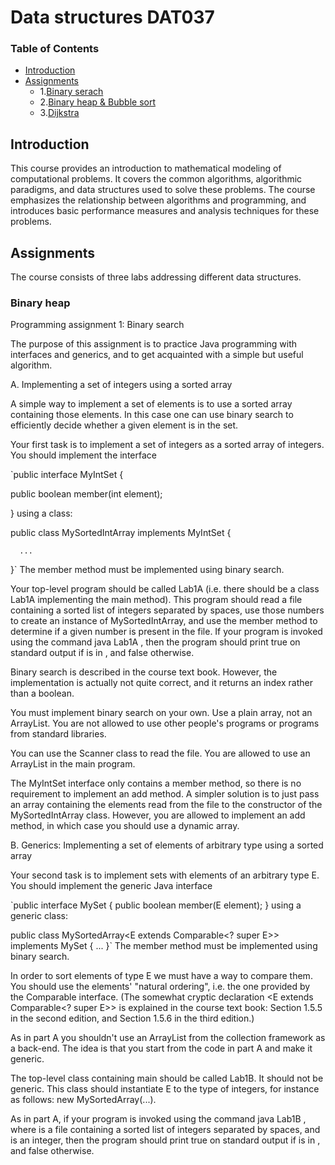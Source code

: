 Data structures DAT037
======================

### Table of Contents
* [Introduction](#introduction)
* [Assignments](#example2)
	* 1.[Binary serach](#binary-serach)
	* 2.[Binary heap & Bubble sort](#binary-heap)
	* 3.[Dijkstra](#dijkstra)
	
## Introduction

This course provides an introduction to mathematical modeling of computational problems. It covers the common algorithms, algorithmic paradigms, and data structures used to solve these problems. The course emphasizes the relationship between algorithms and programming, and introduces basic performance measures and analysis techniques for these problems.

## Assignments
The course consists of three labs addressing different data structures.

### Binary heap

Programming assignment 1: Binary search

The purpose of this assignment is to practice Java programming with interfaces and generics, and to get acquainted with a simple but useful algorithm.

A. Implementing a set of integers using a sorted array

A simple way to implement a set of elements is to use a sorted array containing those elements. In this case one can use binary search to efficiently decide whether a given element is in the set.

Your first task is to implement a set of integers as a sorted array of integers. You should implement the interface

`public interface MyIntSet {

   public boolean member(int element);
   
  }
using a class:

   public class MySortedIntArray implements MyIntSet {
   
      ...
      
  }`
The member method must be implemented using binary search.

Your top-level program should be called Lab1A (i.e. there should be a class Lab1A implementing the main method). This program should read a file containing a sorted list of integers separated by spaces, use those numbers to create an instance of MySortedIntArray, and use the member method to determine if a given number is present in the file. If your program is invoked using the command java Lab1A <element> <file>, then the program should print true on standard output if <element> is in <file>, and false otherwise.

Binary search is described in the course text book. However, the implementation is actually not quite correct, and it returns an index rather than a boolean.

You must implement binary search on your own. Use a plain array, not an ArrayList. You are not allowed to use other people's programs or programs from standard libraries.

You can use the Scanner class to read the file. You are allowed to use an ArrayList in the main program.

The MyIntSet interface only contains a member method, so there is no requirement to implement an add method. A simpler solution is to just pass an array containing the elements read from the file to the constructor of the  MySortedIntArray class. However, you are allowed to implement an add method, in which case you should use a dynamic array.

B. Generics: Implementing a set of elements of arbitrary type using a sorted array

Your second task is to implement sets with elements of an arbitrary type E. You should implement the generic Java interface

`public interface MySet<E> {
    public boolean member(E element);
}
using a generic class:

public class MySortedArray<E extends Comparable<? super E>> implements MySet<E> {
    ...
}`
The member method must be implemented using binary search.

In order to sort elements of type E we must have a way to compare them. You should use the elements' "natural ordering", i.e. the one provided by the Comparable interface. (The somewhat cryptic declaration  <E extends Comparable<? super E>> is explained in the course text book: Section 1.5.5 in the second edition, and Section 1.5.6 in the third edition.)

As in part A you shouldn't use an ArrayList from the collection framework as a back-end. The idea is that you start from the code in part A and make it generic.

The top-level class containing main should be called Lab1B. It should not be generic. This class should instantiate  E to the type of integers, for instance as follows: new MySortedArray<Integer>(...).

As in part A, if your program is invoked using the command java Lab1B <element> <file>, where <file> is a file containing a sorted list of integers separated by spaces, and <element> is an integer, then the program should print true on standard output if <element> is in <file>, and false otherwise.



